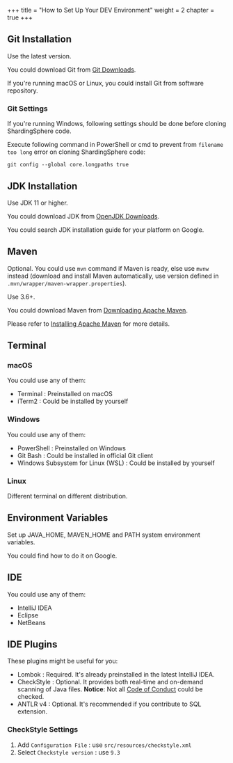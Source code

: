 +++
title = "How to Set Up Your DEV Environment"
weight = 2
chapter = true
+++

## Git Installation

Use the latest version.

You could download Git from [Git Downloads]( https://git-scm.com/downloads ).

If you're running macOS or Linux, you could install Git from software repository.

### Git Settings

If you're running Windows, following settings should be done before cloning ShardingSphere code.

Execute following command in PowerShell or cmd to prevent from `filename too long` error on cloning ShardingSphere code:
```shell
git config --global core.longpaths true
```

## JDK Installation

Use JDK 11 or higher.

You could download JDK from [OpenJDK Downloads]( https://adoptium.net/temurin/releases ).

You could search JDK installation guide for your platform on Google.

## Maven

Optional. You could use `mvn` command if Maven is ready, else use `mvnw` instead (download and install Maven automatically, use version defined in `.mvn/wrapper/maven-wrapper.properties`).

Use 3.6+.

You could download Maven from [Downloading Apache Maven]( https://maven.apache.org/download.html ).

Please refer to [Installing Apache Maven]( https://maven.apache.org/install.html ) for more details.

## Terminal

### macOS

You could use any of them:
- Terminal : Preinstalled on macOS
- iTerm2 : Could be installed by yourself

### Windows

You could use any of them:
- PowerShell : Preinstalled on Windows
- Git Bash : Could be installed in official Git client
- Windows Subsystem for Linux (WSL) : Could be installed by yourself

### Linux

Different terminal on different distribution.

## Environment Variables

Set up JAVA_HOME, MAVEN_HOME and PATH system environment variables.

You could find how to do it on Google.

## IDE

You could use any of them:
- IntelliJ IDEA
- Eclipse
- NetBeans

## IDE Plugins

These plugins might be useful for you:
- Lombok : Required. It's already preinstalled in the latest IntelliJ IDEA.
- CheckStyle : Optional. It provides both real-time and on-demand scanning of Java files. **Notice**: Not all [Code of Conduct](/en/involved/conduct/code/) could be checked.
- ANTLR v4 : Optional. It's recommended if you contribute to SQL extension.

### CheckStyle Settings

1. Add `Configuration File` : use `src/resources/checkstyle.xml`
2. Select `Checkstyle version` : use `9.3`
